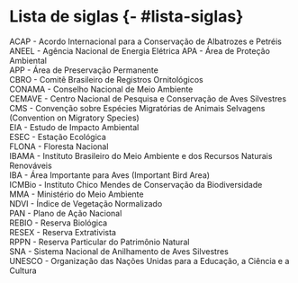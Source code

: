 # Lista de siglas {- #lista-siglas}

ACAP - Acordo Internacional para a Conservação de Albatrozes e Petréis  
ANEEL - Agência Nacional de Energia Elétrica
APA - Área de Proteção Ambiental  
APP - Área de Preservação Permanente  
CBRO - Comitê Brasileiro de Registros Ornitológicos  
CONAMA - Conselho Nacional de Meio Ambiente  
CEMAVE - Centro Nacional de Pesquisa e Conservação de Aves Silvestres  
CMS - Convenção sobre Espécies Migratórias de Animais Selvagens (Convention on Migratory Species)  
EIA - Estudo de Impacto Ambiental  
ESEC - Estação Ecológica  
FLONA - Floresta Nacional  
IBAMA - Instituto Brasileiro do Meio Ambiente e dos Recursos Naturais Renováveis  
IBA - Área Importante para Aves (Important Bird Area)  
ICMBio - Instituto Chico Mendes de Conservação da Biodiversidade  
MMA - Ministério do Meio Ambiente  
NDVI - Índice de Vegetação Normalizado  
PAN - Plano de Ação Nacional  
REBIO - Reserva Biológica  
RESEX - Reserva Extrativista  
RPPN  - Reserva Particular do Patrimônio Natural  
SNA - Sistema Nacional de Anilhamento de Aves Silvestres  
UNESCO - Organização das Nações Unidas para a Educação, a Ciência e a Cultura  
